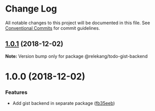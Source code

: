 # Change Log

All notable changes to this project will be documented in this file.
See [Conventional Commits](https://conventionalcommits.org) for commit guidelines.

## [1.0.1](https://github.com/relekang/todo/compare/@relekang/todo-gist-backend@1.0.0...@relekang/todo-gist-backend@1.0.1) (2018-12-02)

**Note:** Version bump only for package @relekang/todo-gist-backend





# 1.0.0 (2018-12-02)


### Features

* Add gist backend in separate package ([fb35eeb](https://github.com/relekang/todo/commit/fb35eeb))
